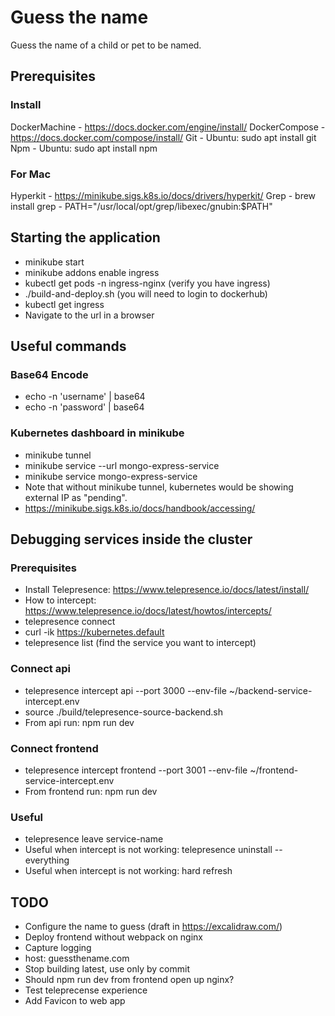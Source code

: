 # Guess the name
Guess the name of a child or pet to be named.

## Prerequisites

### Install
DockerMachine - https://docs.docker.com/engine/install/
DockerCompose - https://docs.docker.com/compose/install/
Git - Ubuntu: sudo apt install git
Npm - Ubuntu: sudo apt install npm

### For Mac
Hyperkit - https://minikube.sigs.k8s.io/docs/drivers/hyperkit/
Grep - brew install grep - PATH="/usr/local/opt/grep/libexec/gnubin:$PATH"

## Starting the application
- minikube start    
- minikube addons enable ingress
- kubectl get pods -n ingress-nginx (verify you have ingress)
- ./build-and-deploy.sh (you will need to login to dockerhub)
- kubectl get ingress
- Navigate to the url in a browser

## Useful commands

### Base64 Encode
- echo -n 'username' | base64
- echo -n 'password' | base64

### Kubernetes dashboard in minikube
- minikube tunnel
- minikube service --url mongo-express-service
- minikube service mongo-express-service
- Note that without minikube tunnel, kubernetes would be showing external IP as "pending".
- https://minikube.sigs.k8s.io/docs/handbook/accessing/

## Debugging services inside the cluster

### Prerequisites
- Install Telepresence: https://www.telepresence.io/docs/latest/install/
- How to intercept: https://www.telepresence.io/docs/latest/howtos/intercepts/
- telepresence connect
- curl -ik https://kubernetes.default
- telepresence list (find the service you want to intercept)

### Connect api
- telepresence intercept api --port 3000 --env-file ~/backend-service-intercept.env
- source ./build/telepresence-source-backend.sh
- From api run: npm run dev

### Connect frontend
- telepresence intercept frontend --port 3001 --env-file ~/frontend-service-intercept.env
- From frontend run: npm run dev

### Useful
- telepresence leave service-name
- Useful when intercept is not working: telepresence uninstall --everything
- Useful when intercept is not working: hard refresh

## TODO
- Configure the name to guess (draft in https://excalidraw.com/)
- Deploy frontend without webpack on nginx
- Capture logging
- host: guessthename.com
- Stop building latest, use only by commit
- Should npm run dev from frontend open up nginx?
- Test teleprecense experience
- Add Favicon to web app